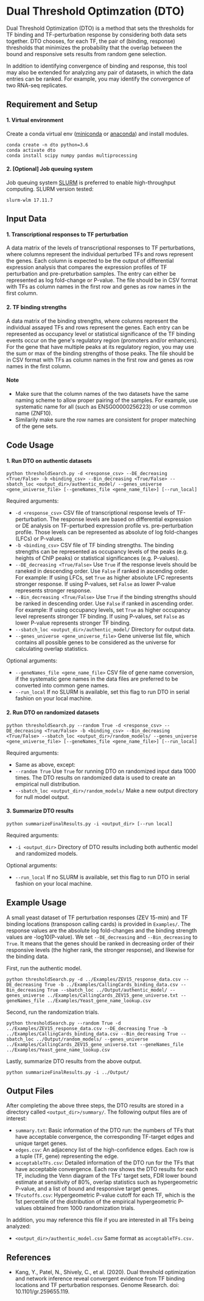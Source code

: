 # Dual Threshold Optimzation (DTO)
Dual Threshold Optimization (DTO) is a method that sets the thresholds for TF binding and TF-perturbation response by considering both data sets together. DTO chooses, for each TF, the pair of (binding, response) thresholds that minimizes the probability that the overlap between the bound and responsive sets results from random gene selection. 

In addition to identifying convergence of binding and response, this tool may also be extended for analyzing any pair of datasets, in which the data entries can be ranked. For example, you may identify the convergence of two RNA-seq replicates.

## Requirement and Setup
#### 1. Virtual environment
Create a conda virtual env ([miniconda](https://docs.conda.io/en/latest/miniconda.html) or [anaconda](https://anaconda.org/anaconda/conda)) and install modules.
```
conda create -n dto python=3.6
conda activate dto
conda install scipy numpy pandas multiprocessing
```
#### 2. [Optional] Job queuing system
Job queuing system [SLURM](http://slurm.schedmd.com/documentation.html) is preferred to enable high-throughput computing. SLURM version tested: 
```
slurm-wlm 17.11.7
```  

## Input Data
#### 1. Transcriptional responses to TF perturbation
A data matrix of the levels of transcriptional responses to TF perturbations, where columns represent the individual perturbed TFs and rows represent the genes. Each column is expected to be the output of differential expression analysis that compares the expression profiles of TF perturbation and pre-preturbation samples. The entry can either be represented as log fold-change or P-value. The file should be in CSV format with TFs as column names in the first row and genes as row names in the first column. 

#### 2. TF binding strengths
A data matrix of the binding strengths, where columns represent the individual assayed TFs and rows represent the genes. Each entry can be represented as occupancy level or statistical significance of the TF binding events occur on the gene's regulatory region (promoters and/or enhancers). For the gene that have multiple peaks at its regulatory region, you may use the sum or max of the binding strengths of those peaks. The file should be in CSV format with TFs as column names in the first row and genes as row names in the first column.

#### Note
- Make sure that the column names of the two datasets have the same naming scheme to allow proper pairing of the samples. For example, use systematic name for all (such as ENSG00000256223) or use common name (ZNF10).
- Similarily make sure the row names are consistent for proper mateching of the gene sets.

## Code Usage
#### 1. Run DTO on authentic datasets
```
python thresholdSearch.py -d <response_csv> --DE_decreasing <True/False> -b <binding_csv> --Bin_decreasing <True/False> --sbatch_loc <output_dir>/authentic_model/ --genes_universe <gene_universe_file> [--geneNames_file <gene_name_file>] [--run_local]
```
Required arguments:
- `-d <response_csv>` CSV file of transcriptional response levels of TF-perturbation. The response levels are based on differential expression or DE analysis on TF-perturbed expression profile vs. pre-perturbation profile. Those levels can be represented as absolute of log fold-changes (LFCs) or P-values.
- `-b <binding_csv>` CSV file of TF binding strengths. The binding strengths can be represented as occupancy levels of the peaks (e.g. heights of ChIP peaks) or statistical significances (e.g. P-values).
- `--DE_decreasing <True/False>` Use `True` if the response levels should be raneked in descending order. Use `False` if ranked in ascending order. For example: If using LFCs, set `True` as higher absolute LFC represents stronger response. If using P-values, set `False` as lower P-value represents stronger response.
- `--Bin_decreasing <True/False>` Use `True` if the binding strengths should be ranked in descending order. Use `False` if ranked in ascending order. For example: If using occupancy levels, set `True` as higher occupancy level represents stronger TF binding. If using P-values, set `False` as lower P-value represents stronger TF binding.
- `--sbatch_loc <output_dir>/authentic_model/` Directory for output data.
- `--genes_universe <gene_universe_file>` Gene universe list file, which contains all possible genes to be considered as the universe for calculating overlap statistics.

Optional arguments: 
- `--geneNames_file <gene_name_file>` CSV file of gene name conversion, if the systematic gene names in the data files are preferred to be converted into common gene names.
- `--run_local` If no SLURM is available, set this flag to run DTO in serial fashion on your local machine.

#### 2. Run DTO on randomized datasets
```
python thresholdSearch.py --random True -d <response_csv> --DE_decreasing <True/False> -b <binding_csv> --Bin_decreasing <True/False> --sbatch_loc <output_dir>/random_models/ --genes_universe <gene_universe_file> [--geneNames_file <gene_name_file>] [--run_local]
```
Required arguments:
- Same as above, except:
- `--random True` Use `True` for running DTO on randomized input data 1000 times. The DTO results on randomized data is used to create an empirical null distribution.
- `--sbatch_loc <output_dir>/random_models/` Make a new output directory for null model output.

#### 3. Summarize DTO results
```
python summarizeFinalResults.py -i <output_dir> [--run local]
```

Required arguments:
- `-i <output_dir>` Directory of DTO results including both authentic model and randomized models.

Optional arguments:
- `--run_local` If no SLURM is available, set this flag to run DTO in serial fashion on your local machine.

## Example Usage
A small yeast dataset of TF perturbation responses (ZEV 15-min) and TF binding locations (transposon calling cards) is provided in `Examples/`. The response values are the absolute log fold-changes and the binding strength values are -log10(P-value). We set `--DE_decreasing` and `--Bin_decreasing` to `True`. It means that the genes should be ranked in decreasing order of their responsive levels (the higher rank, the stronger response), and likewise for the binding data.

First, run the authentic model.
```
python thresholdSearch.py -d ../Examples/ZEV15_response_data.csv --DE_decreasing True -b ../Examples/CallingCards_binding_data.csv --Bin_decreasing True --sbatch_loc ../Output/authentic_model/ --genes_universe ../Examples/CallingCards_ZEV15_gene_universe.txt --geneNames_file ../Examples/Yeast_gene_name_lookup.csv
```

Second, run the randomization trials.
```
python thresholdSearch.py --random True -d ../Examples/ZEV15_response_data.csv --DE_decreasing True -b ../Examples/CallingCards_binding_data.csv --Bin_decreasing True --sbatch_loc ../Output/random_models/ --genes_universe ../Examples/CallingCards_ZEV15_gene_universe.txt --geneNames_file ../Examples/Yeast_gene_name_lookup.csv
```

Lastly, summarize DTO results from the above output.
```
python summarizeFinalResults.py -i ../Output/
```

## Output Files
After completing the above three steps, the DTO results are stored in a directory called `<output_dir>/summary/`. The following output files are of interest:
- `summary.txt`: Basic information of the DTO run: the numbers of TFs that have acceptable convergence, the corresponding TF-target edges and unique target genes. 
- `edges.csv`: An adjacency list of the high-confidence edges. Each row is a tuple (TF, gene) representing the edge.
- `acceptableTFs.csv`: Detailed information of the DTO run for the TFs that have acceptable convergence. Each row shows the DTO results for each TF, including the Venn diagram of the TFs' target sets, FDR lower bound estimate at sensitivity of 80%, overlap statistics such as hypergeometric P-value, and a list of bound and responsive target genes.
- `TFcutoffs.csv`: Hypergeometric P-value cutoff for each TF, which is the 1st percentile of the distribution of the empirical hypergeometric P-values obtained from 1000 randomization trials. 

In addition, you may reference this file if you are interested in all TFs being analyzed:
- `<output_dir>/authentic_model.csv` Same format as `acceptableTFs.csv.`

## References
- Kang, Y., Patel, N., Shively, C., et al. (2020). Dual threshold optimization and network inference reveal convergent evidence from TF binding locations and TF perturbation responses. Genome Research. doi: 10.1101/gr.259655.119.
